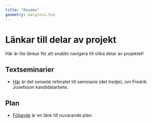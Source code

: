 ```yaml
---
title: "Readme"
geometry: margin=1.5cm
---
```


# Länkar till delar av projekt
Här är lite länkar för att snabbt navigera till olika delar av projektet!

## Textseminarier
* [Här](textseminarier/textsem-III/referat/referat.md) är det senaste referatet till seminarie (det tredje), om Fredrik Josefsson kandidatarbete.

## Plan
* [Följande](textseminarier/textsem-III/plan/plan.md) är en länk till nuvarande plan.
